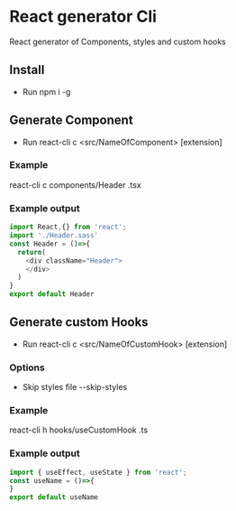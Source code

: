 # React generator Cli
React generator of Components, styles and custom hooks

## Install
* Run 
npm i -g  

## Generate Component
* Run
react-cli c <src/NameOfComponent> [extension]

### Example
react-cli c components/Header .tsx

### Example output
```javascript
import React,{} from 'react';
import './Header.sass'
const Header = ()=>{
  return(
    <div className="Header">
    </div>
  )
}
export default Header
```

## Generate custom Hooks
* Run
react-cli c <src/NameOfCustomHook> [extension]

### Options
* Skip styles file
--skip-styles

### Example
react-cli h hooks/useCustomHook .ts

### Example output
```javascript
import { useEffect, useState } from 'react';
const useName = ()=>{
}
export default useName
```